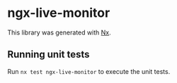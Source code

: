 # ngx-live-monitor

This library was generated with [Nx](https://nx.dev).

## Running unit tests

Run `nx test ngx-live-monitor` to execute the unit tests.
